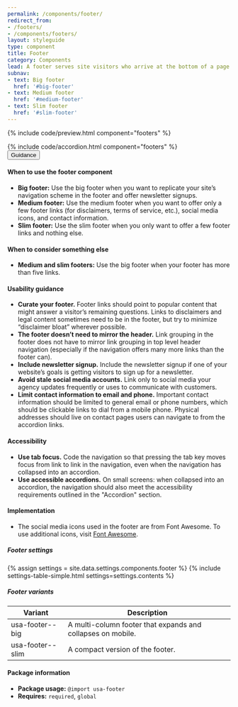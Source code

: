 ```yaml
---
permalink: /components/footer/
redirect_from:
- /footers/
- /components/footers/
layout: styleguide
type: component
title: Footer
category: Components
lead: A footer serves site visitors who arrive at the bottom of a page without finding what they want.
subnav:
- text: Big footer
  href: '#big-footer'
- text: Medium footer
  href: '#medium-footer'
- text: Slim footer
  href: '#slim-footer'
---
```


{% include code/preview.html component="footers" %}
<section class="site-component-section">
  {% include code/accordion.html component="footers" %}
  <div class="usa-accordion usa-accordion--bordered site-accordion-docs">
    <button class="usa-button-unstyled usa-accordion__button"
        aria-expanded="true" aria-controls="footer-docs">
      Guidance
    </button>
    <div id="footer-docs" aria-hidden="false" class="usa-accordion__content site-component-usage">
      <h4>When to use the footer component</h4>
      <ul class="usa-content-list">
        <li><strong>Big footer:</strong> Use the big footer when you want to replicate your site’s navigation scheme in the footer and offer newsletter signups.</li>
        <li><strong>Medium footer:</strong> Use the medium footer when you want to offer only a few footer links (for disclaimers, terms of service, etc.), social media icons, and contact information.</li>
        <li><strong>Slim footer:</strong> Use the slim footer when you only want to offer a few footer links and nothing else.</li>
      </ul>
      <h4>When to consider something else</h4>
      <ul class="usa-content-list">
        <li><strong>Medium and slim footers:</strong> Use the big footer when your footer has more than five links.</li>
      </ul>
      <h4>Usability guidance</h4>
      <ul class="usa-content-list">
        <li><strong>Curate your footer.</strong> Footer links should point to popular content that might answer a visitor’s remaining questions. Links to disclaimers and legal content sometimes need to be in the footer, but try to minimize “disclaimer bloat” wherever possible.</li>
        <li><strong>The footer doesn’t need to mirror the header.</strong> Link grouping in the footer does not have to mirror link grouping in top level header navigation (especially if the navigation offers many more links than the footer can).</li>
        <li><strong>Include newsletter signup.</strong> Include the newsletter signup if one of your website’s goals is getting visitors to sign up for a newsletter.</li>
        <li><strong>Avoid stale social media accounts.</strong> Link only to social media your agency updates frequently or uses to communicate with customers.</li>
        <li><strong>Limit contact information to email and phone.</strong> Important contact information should be limited to general email or phone numbers, which should be clickable links to dial from a mobile phone. Physical addresses should live on contact pages users can navigate to from the accordion links.</li>
      </ul>
      <h4 class="usa-heading">Accessibility</h4>
      <ul class="usa-content-list">
        <li><strong>Use tab focus.</strong> Code the navigation so that pressing the tab key moves focus from link to link in the navigation, even when the navigation has collapsed into an accordion.</li>
        <li><strong>Use accessible accordions.</strong> On small screens: when collapsed into an accordion, the navigation should also meet the accessibility requirements outlined in the "Accordion" section.</li>
      </ul>
      <h4 class="usa-heading">Implementation</h4>
      <ul class="usa-content-list">
        <li>The social media icons used in the footer are from Font Awesome. To use additional icons, visit <a href="https://fontawesome.com/">Font Awesome</a>.</li>
      </ul>
      <h5 id="component-settings">Footer settings</h5>
      {% assign settings = site.data.settings.components.footer %}
      {% include settings-table-simple.html
        settings=settings.contents
      %}
      <h5 id="component-variants">Footer variants</h5>
      <table class="usa-table--borderless site-table-responsive site-table-simple" aria-labelledby="component-variants">
        <thead>
          <tr>
            <th scope="col" class="flex-6">Variant</th>
            <th scope="col" class="flex-6">Description</th>
          </tr>
        </thead>
        <tbody class="font-mono-2xs">
          <tr>
            <td class="flex-6" data-title="Variant">usa-footer--big</td>
            <td class="flex-6" data-title="Description">
              <span class="font-lang-3xs">
                A multi-column footer that expands and collapses on mobile.
              </span>
            </td>
          </tr>
          <tr>
            <td class="flex-6" data-title="Variant">usa-footer--slim</td>
            <td class="flex-6" data-title="Description">
            <span class="font-lang-3xs">
              A compact version of the footer.
            </span>
            </td>
          </tr>
        </tbody>
      </table>
      <h4 class="usa-heading">Package information</h4>
      <ul class="usa-content-list">
        <li>
          <strong>Package usage:</strong> <code>@import usa-footer</code>
        </li>
        <li>
          <strong>Requires:</strong> <code>required</code>, <code>global</code>
        </li>
      </ul>
    </div>
  </div>
</section>
